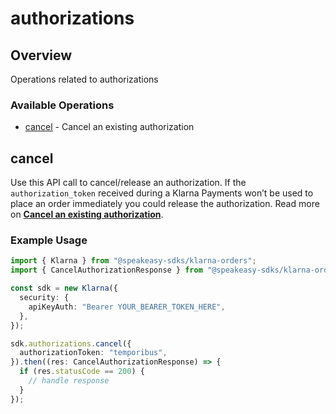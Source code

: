 # authorizations

## Overview

Operations related to authorizations

### Available Operations

* [cancel](#cancel) - Cancel an existing authorization

## cancel

Use this API call to cancel/release an authorization. If the `authorization_token` received during a Klarna Payments won’t be used to place an order immediately you could release the authorization.
Read more on **[Cancel an existing authorization](https://docs.klarna.com/klarna-payments/other-actions/cancel-an-authorization/)**.

### Example Usage

```typescript
import { Klarna } from "@speakeasy-sdks/klarna-orders";
import { CancelAuthorizationResponse } from "@speakeasy-sdks/klarna-orders/dist/sdk/models/operations";

const sdk = new Klarna({
  security: {
    apiKeyAuth: "Bearer YOUR_BEARER_TOKEN_HERE",
  },
});

sdk.authorizations.cancel({
  authorizationToken: "temporibus",
}).then((res: CancelAuthorizationResponse) => {
  if (res.statusCode == 200) {
    // handle response
  }
});
```
